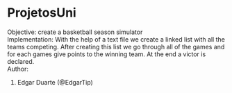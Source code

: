 # ProjetosUni

Objective: create a basketball season simulator
<br>
Implementation: With the help of a text file we create a linked list with all the teams competing. After creating this list we go through all of the games and for each games give points to the winning team. At the end a victor is declared. 
<br>
Author:
<ol>
  <li> Edgar Duarte (@EdgarTip) </li>
</ol>
